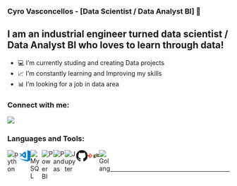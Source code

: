 ### Cyro Vasconcellos - [Data Scientist / Data Analyst BI] 👋

## I am an industrial engineer turned data scientist / Data Analyst BI who loves to learn through data!

- 💻 I’m currently studing and creating Data projects
- 📈 I’m constantly learning and Improving my skills
- 📊 I’m looking for a job in data area

### Connect with me:

[<img align="left"  width="22px" src="https://cdn.jsdelivr.net/npm/simple-icons@3.4.0/icons/linkedin.svg" />](https://www.linkedin.com/in/cyrovasconcellos/)

<br />

### Languages and Tools:

<img align="left" alt="python" width="26px" src="https://cdn.jsdelivr.net/npm/simple-icons@3.4.0/icons/python.svg" />

<img align="left" alt="visual studio code" width="26px" src="https://raw.githubusercontent.com/github/explore/80688e429a7d4ef2fca1e82350fe8e3517d3494d/topics/visual-studio-code/visual-studio-code.png" />

<img align="left" alt="MySQL" width="26px" src="https://cdn.jsdelivr.net/npm/simple-icons@3.4.0/icons/mysql.svg" />

<img align="left" alt="Power BI" width="26px" src="https://cdn.jsdelivr.net/npm/simple-icons@3.4.0/icons/powerbi.svg" />

<img align="left" alt="Pandas" width="26px" src="https://cdn.jsdelivr.net/npm/simple-icons@3.4.0/icons/pandas.svg" />

<img align="left" alt="Jupyter" width="26px" src="https://cdn.jsdelivr.net/npm/simple-icons@3.4.0/icons/jupyter.svg" />

<img align="left" alt="GitHub" width="26px" src="https://raw.githubusercontent.com/github/explore/78df643247d429f6cc873026c0622819ad797942/topics/github/github.png" />

<img align="left" alt="Git" width="26px" src="https://raw.githubusercontent.com/github/explore/80688e429a7d4ef2fca1e82350fe8e3517d3494d/topics/git/git.png" />

<img align="left" alt="Golang" width="26px" src="https://cdn.jsdelivr.net/npm/simple-icons@3.4.0/icons/go.svg" />

<br />
<br />

---

